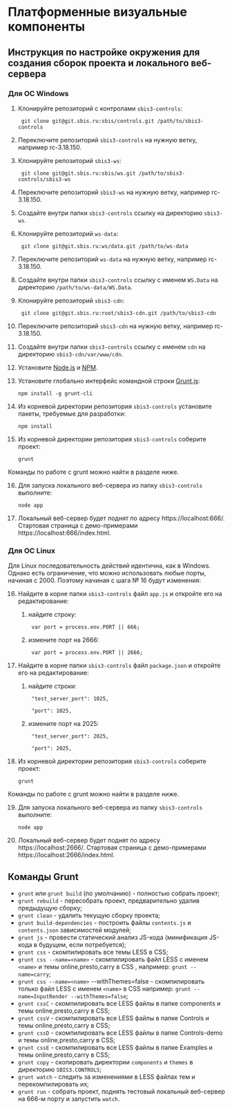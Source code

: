 # Платформенные визуальные компоненты

## Инструкция по настройке окружения для создания сборок проекта и локального веб-сервера

### Для ОС Windows

1. Клонируйте репозиторий с контролами `sbis3-controls`:

		git clone git@git.sbis.ru:sbis/controls.git /path/to/sbis3-controls

2. Переключите репозиторий `sbis3-controls` на нужную ветку, например rc-3.18.150.

3. Клонируйте репозиторий `sbis3-ws`:

        git clone git@git.sbis.ru:sbis/ws.git /path/to/sbis3-controls/sbis3-ws

4. Переключите репозиторий `sbis3-ws` на нужную ветку, например rc-3.18.150.

5. Создайте внутри папки `sbis3-controls` ссылку на директорию `sbis3-ws`.

6. Клонируйте репозиторий `ws-data`:

        git clone git@git.sbis.ru:ws/data.git /path/to/ws-data

7. Переключите репозиторий `ws-data` на нужную ветку, например rc-3.18.150.
        
8. Создайте внутри папки `sbis3-controls` ссылку с именем `WS.Data` на директорию `/path/to/ws-data/WS.Data`.

9. Клонируйте репозиторий `sbis3-cdn`:

        git clone git@git.sbis.ru:root/sbis3-cdn.git /path/to/sbis3-cdn

10. Переключите репозиторий `sbis3-cdn` на нужную ветку, например rc-3.18.150.

11. Создайте внутри папки `sbis3-controls` ссылку с именем `cdn` на директорию `sbis3-cdn/var/www/cdn`.

12. Установите [Node.js](http://nodejs.org/) и [NPM](http://npmjs.com).

13. Установите глобально интерфейс командной строки [Grunt.js](http://gruntjs.com):

        npm install -g grunt-cli

14. Из корневой директории репозитория `sbis3-controls` установите пакеты, требуемые для разработки:

        npm install

15. Из корневой директории репозитория `sbis3-controls` соберите проект:

        grunt

Команды по работе с grunt можно найти в разделе ниже.

16. Для запуска локального веб-сервера из папку `sbis3-controls` выполните:

        node app

17. Локальный веб-сервер будет поднят по адресу https://localhost:666/. Стартовая страница с демо-примерами https://localhost:666/index.html.

### Для ОС Linux

Для Linux последовательность действий идентична, как в Windows. Однако есть ограничение, что можно использовать любые порты, начиная с 2000.
Поэтому начиная с шага № 16 будут изменения:

16. Найдите в корне папки `sbis3-controls` файл `app.js` и откройте его на редактирование:

    1) найдите строку:

            var port = process.env.PORT || 666;

    2) измените порт на 2666:

            var port = process.env.PORT || 2666;

17. Найдите в корне папки `sbis3-controls` файл `package.json` и откройте его на редактирование:


    1) найдите строки:

            "test_server_port": 1025,

            "port": 1025,

    2) измените порт на 2025:

            "test_server_port": 2025,

            "port": 2025,

18. Из корневой директории репозитория `sbis3-controls` соберите проект:

        grunt

Команды по работе с grunt можно найти в разделе ниже.

19. Для запуска локального веб-сервера из папку `sbis3-controls` выполните:

        node app

20. Локальный веб-сервер будет поднят по адресу https://localhost:2666/. Стартовая страница с демо-примерами https://localhost:2666/index.html.

## Команды Grunt

- `grunt` или `grunt build` (по умолчанию) - полностью собрать проект;
- `grunt rebuild` - пересобрать проект, предварительно удалив предыдущую сборку;
- `grunt clean` - удалить текущую сборку проекта;
- `grunt build-dependencies` - построить файлы `contents.js` и `contents.json` зависимостей модулей;
- `grunt js` - провести статический анализ JS-кода (минификация JS-кода в будущем, если потребуется);
- `grunt css` - скомпилировать все темы LESS в CSS;
- `grunt css --name=<name>` - скомпилировать файл LESS с именем `<name>` и темы online,presto,carry в CSS , например: `grunt --name=carry`;
- `grunt css --name=<name>` --withThemes=false - скомпилировать только файл LESS с именем `<name>` в CSS например: `grunt --name=InputRender --withThemes=false`;
- `grunt cssC` - скомпилировать все LESS файлы в папке components и темы online,presto,carry в CSS;
- `grunt cssV` - скомпилировать все LESS файлы в папке Controls и темы online,presto,carry в CSS;
- `grunt cssD` - скомпилировать все LESS файлы в папке Controls-demo и темы online,presto,carry в CSS;
- `grunt cssE` - скомпилировать все LESS файлы в папке Examples и темы online,presto,carry в CSS;
- `grunt copy` - скопировать директории `components` и `themes` в директорию `SBIS3.CONTROLS`;
- `grunt watch` - следить за изменениями в LESS файлах тем и перекомпилировать их;
- `grunt run` - собрать проект, поднять тестовый локальный веб-сервер на 666-м порту и запустить `watch`.
